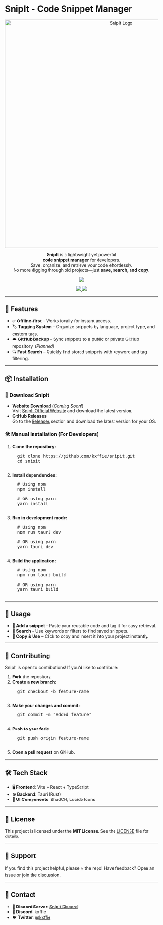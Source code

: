 # SnipIt - Code Snippet Manager  

<p align="center">
  <img src="https://github.com/user-attachments/assets/4fbeb719-3a74-43e0-844d-ca4637a10c47" width="750" alt="SnipIt Logo">
</p>

<p align="center">
  <b>SnipIt</b> is a lightweight yet powerful <br> <b>code snippet manager</b> for developers. <br>
  Save, organize, and retrieve your code effortlessly. <br>
  No more digging through old projects—just <b>save, search, and copy</b>.
</p>

<p align="center">
  <a href="https://github.com/kxffie/snipit/releases/latest">
    <img src="https://img.shields.io/github/v/release/kxffie/snipit?label=Latest%20Release&style=for-the-badge&color=blue">
  </a>
</p>

<p align="center">
  <a href="https://github.com/kxffie/snipit/releases/latest">
    <img src="https://img.shields.io/badge/⬇️ Download-Release-blue?style=for-the-badge">
  </a>
  <a href="https://discord.gg/srPwBXVF">
    <img src="https://img.shields.io/discord/1336527502105120769?label=Join%20Discord&logo=discord&logoColor=white&color=5865F2&style=for-the-badge">
  </a>
</p>

---

<h2>🚀 Features</h2>

<ul>
  <li>✅ <strong>Offline-first</strong> – Works locally for instant access.</li>
  <li>🏷️ <strong>Tagging System</strong> – Organize snippets by language, project type, and custom tags.</li>
  <li>☁️ <strong>GitHub Backup</strong> – Sync snippets to a public or private GitHub repository. <em>(Planned)</em></li>
  <li>🔍 <strong>Fast Search</strong> – Quickly find stored snippets with keyword and tag filtering.</li>
</ul>

---

<h2>📦 Installation</h2>

<h3>🔽 Download SnipIt</h3>

<ul>
  <li><strong>Website Download</strong> (<em>Coming Soon!</em>)  
    <br>Visit <a href="https://google.com">SnipIt Official Website</a> and download the latest version.</li>
  <li><strong>GitHub Releases</strong>  
    <br>Go to the <a href="https://github.com/kxffie/snipit/releases">Releases</a> section and download the latest version for your OS.</li>
</ul>

<h3>🛠️ Manual Installation (For Developers)</h3>

<ol>
  <li><strong>Clone the repository:</strong></li>

  <pre>
  git clone https://github.com/kxffie/snipit.git
  cd snipit
  </pre>

  <li><strong>Install dependencies:</strong></li>

  <pre>
  # Using npm
  npm install
  
  # OR using yarn
  yarn install
  </pre>

  <li><strong>Run in development mode:</strong></li>

  <pre>
  # Using npm
  npm run tauri dev
  
  # OR using yarn
  yarn tauri dev
  </pre>

  <li><strong>Build the application:</strong></li>

  <pre>
  # Using npm
  npm run tauri build
  
  # OR using yarn
  yarn tauri build
  </pre>
</ol>

---

<h2>📖 Usage</h2>

<ul>
  <li>📌 <strong>Add a snippet</strong> – Paste your reusable code and tag it for easy retrieval.</li>
  <li>📌 <strong>Search</strong> – Use keywords or filters to find saved snippets.</li>
  <li>📌 <strong>Copy & Use</strong> – Click to copy and insert it into your project instantly.</li>
</ul>

---

<h2>🤝 Contributing</h2>

<p>SnipIt is open to contributions! If you'd like to contribute:</p>

<ol>
  <li><strong>Fork</strong> the repository.</li>
  <li><strong>Create a new branch:</strong></li>

  <pre>
  git checkout -b feature-name
  </pre>

  <li><strong>Make your changes and commit:</strong></li>

  <pre>
  git commit -m "Added feature"
  </pre>

  <li><strong>Push to your fork:</strong></li>

  <pre>
  git push origin feature-name
  </pre>

  <li><strong>Open a pull request</strong> on GitHub.</li>
</ol>

---

<h2>🛠 Tech Stack</h2>

<ul>
  <li>🖥️ <strong>Frontend</strong>: Vite + React + TypeScript</li>
  <li>⚙️ <strong>Backend</strong>: Tauri (Rust)</li>
  <li>🎨 <strong>UI Components</strong>: ShadCN, Lucide Icons</li>
</ul>

---

<h2>📜 License</h2>

<p>This project is licensed under the <strong>MIT License</strong>. See the <a href="LICENSE">LICENSE</a> file for details.</p>

---

<h2>🌟 Support</h2>

<p>If you find this project helpful, please ⭐ the repo! Have feedback? Open an issue or join the discussion.</p>

---

<h2>📩 Contact</h2>

<ul>
  <li>💬 <strong>Discord Server</strong>: <a href="https://discord.gg/srPwBXVF">SnipIt Discord</a></li>
  <li>📩 <strong>Discord</strong>: kxffie</li>
  <li>🐦 <strong>Twitter</strong>: <a href="https://x.com/kxffie">@kxffie</a></li>
</ul>
